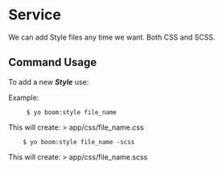 Service
============
We can add Style files any time we want. Both CSS and SCSS.




Command Usage
-------
To add a new ***Style***  use:
    

Example:
```
     $ yo boom:style file_name
```

This will create:
    > app/css/file_name.css

```
    $ yo boom:style file_name -scss
```

This will create:
    > app/css/file_name.scss

